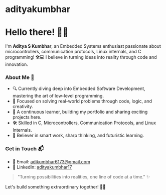 # adityakumbhar
# Hello there! 👋🚀

I'm **Aditya S Kumbhar**, an Embedded Systems enthusiast passionate about microcontrollers, communication protocols, Linux internals, and C programming! 🛠️💻 I believe in turning ideas into reality through code and innovation.

### About Me 🌟
- 🔍 Currently diving deep into Embedded Software Development, mastering the art of low-level programming.
- 🎯 Focused on solving real-world problems through code, logic, and creativity.
- 🌱 A continuous learner, building my portfolio and sharing exciting projects here.
- 🛠️ Skilled in C, Microcontrollers, Communication Protocols, and Linux Internals.
- 🌟 Believer in smart work, sharp thinking, and futuristic learning.

### Get in Touch 📬
- 📧 Email: adikumbhar6173@gmail.com
- 🔗 LinkedIn: [adityakumbhar17](https://www.linkedin.com/in/adityakumbhar17)

> "Turning possibilities into realities, one line of code at a time." ✨

Let's build something extraordinary together! 🚀🤝

